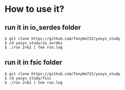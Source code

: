 # How to use it?

## run it in io_serdes folder
```
$ git clone https://github.com/TonyHo722/yosys_study
$ cd yosys_study/io_serdes
$ ./run 2>&1 | tee run.log
```
## run it in fsic folder
```
$ git clone https://github.com/TonyHo722/yosys_study
$ cd yosys_study/fsic
$ ./run 2>&1 | tee run.log
```
